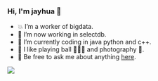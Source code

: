 ### Hi, I'm jayhua 👋

- 💥 I’m a worker of bigdata. 
- 🥳 I’m now working in selectdb.
- 🤔 I’m currently coding in java python and c++.
- 🤠 I like playing ball 🏀🎳🏸 and photography 📸.
- 💬 Be free to ask me about anything [here](https://github.com/JayITH/JayITH/issues).

![](https://raw.githubusercontent.com/thinkingthigh/thinkingthigh/main/assets/github-contribution-grid-snake.svg)
